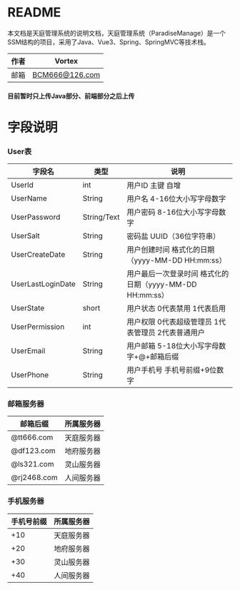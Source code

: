 # README

本文档是天庭管理系统的说明文档，天庭管理系统（ParadiseManage）是一个SSM结构的项目，采用了Java、Vue3、Spring、SpringMVC等技术栈。

| 作者 | Vortex         |
| ---- | -------------- |
| 邮箱 | BCM666@126.com |

#### 目前暂时只上传Java部分、前端部分之后上传

# 字段说明

### User表

| 字段名            | 类型        | 说明                                                     |
| ----------------- | ----------- | -------------------------------------------------------- |
| UserId            | int         | 用户ID 主键 自增                                         |
| UserName          | String      | 用户名 4-16位大小写字母数字                              |
| UserPassword      | String/Text | 用户密码 8-16位大小写字母数字                            |
| UserSalt          | String      | 密码盐 UUID（36位字符串）                                |
| UserCreateDate    | String      | 用户创建时间 格式化的日期（yyyy-MM-DD HH:mm:ss）         |
| UserLastLoginDate | String      | 用户最后一次登录时间 格式化的日期（yyyy-MM-DD HH:mm:ss） |
| UserState         | short       | 用户状态 0代表禁用 1代表启用                             |
| UserPermission    | int         | 用户权限 0代表超级管理员 1代表管理员 2代表普通用户       |
| UserEmail         | String      | 用户邮箱 5-18位大小写字母数字+@+邮箱后缀                 |
| UserPhone         | String      | 用户手机号 手机号前缀+9位数字                            |

### 邮箱服务器

| 邮箱后缀    | 所属服务器 |
| ----------- | ---------- |
| @tt666.com  | 天庭服务器 |
| @df123.com  | 地府服务器 |
| @ls321.com  | 灵山服务器 |
| @rj2468.com | 人间服务器 |

### 手机服务器

| 手机号前缀 | 所属服务器 |
| ---------- | ---------- |
| +10        | 天庭服务器 |
| +20        | 地府服务器 |
| +30        | 灵山服务器 |
| +40        | 人间服务器 |
